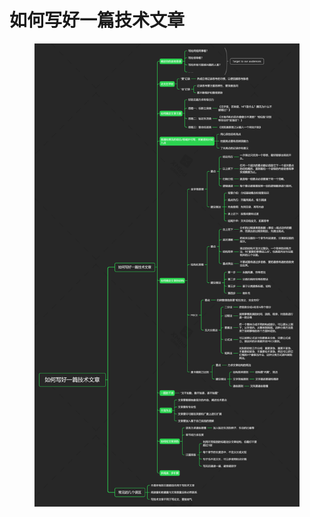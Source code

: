 # 如何写好一篇技术文章

<figure><img src=".gitbook/assets/v2-6a48bd5cbd8240ab502371d7853be090_r.png" alt=""><figcaption></figcaption></figure>



